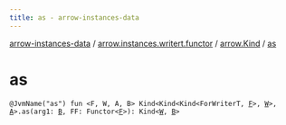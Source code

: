 ```yaml
---
title: as - arrow-instances-data
---
```


[arrow-instances-data](../../index.html) / [arrow.instances.writert.functor](../index.html) / [arrow.Kind](index.html) / [as](./as.html)

# as

`@JvmName("as") fun <F, W, A, B> Kind<Kind<Kind<ForWriterT, `[`F`](as.html#F)`>, `[`W`](as.html#W)`>, `[`A`](as.html#A)`>.as(arg1: `[`B`](as.html#B)`, FF: Functor<`[`F`](as.html#F)`>): Kind<`[`W`](as.html#W)`, `[`B`](as.html#B)`>`